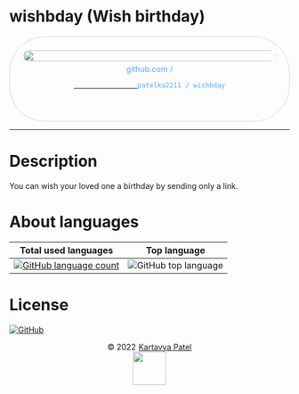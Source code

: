 # wishbday (Wish birthday)

<div style="width: 100%;text-align: center;">
    <div title="patelka2211/wishbday on GitHub" style="display: flex;flex-direction: column;align-items: center;justify-content: space-around; max-width: 100vw; margin: auto; padding: 0.6vh;border: 1px solid #b9bbbe99; border-radius: 1.6vh;">
        <img src="https://opengraph.githubassets.com/1fjljefe/patelka2211/wishbday" alt="" style="width: 100%;height: 100%;border-radius: 1vh;">
        <div style="margin: 5px auto;color: #58a6ff;">
            github.com /
            <code>
            <a href="https://github.com/patelka2211/wishbday" title="patelka2211/wishbday on GitHub" target="blank_" style="cursor: pointer;">
                <a href="https://github.com/patelka2211" title="patelka2211 on GitHub" style="text-decoration: none;color: #58a6ff;" target="blank_">patelka2211</a> / <a href="https://github.com/patelka2211/wishbday" title="patelka2211/wishbday on GitHub" style="text-decoration: none;color: #58a6ff;" target="blank_">wishbday</a>
            </a>
        </code>
        </div>
    </div>
</div>

---
# Description

You can wish your loved one a birthday by sending only a link.

# About languages

|Total used languages|Top language|
|:--:|:--:|
|[![GitHub language count](https://img.shields.io/github/languages/count/patelka2211/wishbday)](https://api.github.com/repos/patelka2211/wishbday/languages)|![GitHub top language](https://img.shields.io/github/languages/top/patelka2211/wishbday)|

# License

[![GitHub](https://img.shields.io/github/license/patelka2211/wishbday?color=%2359c7fa)](./LICENSE)

<div style="display: flex; flex-direction: column; align-items: center;">
<div style="display: flex; align-items: center;">
&copy; 2022
<a href="https://github.com/patelka2211" title="Kartavya Patel" style="margin-left: 5px;">Kartavya Patel</a>
</div>
<a href="https://github.com/patelka2211" title="Kartavya Patel"><img src="https://avatars.githubusercontent.com/u/82671701?v=4" width="60px"/></a>
</div>
